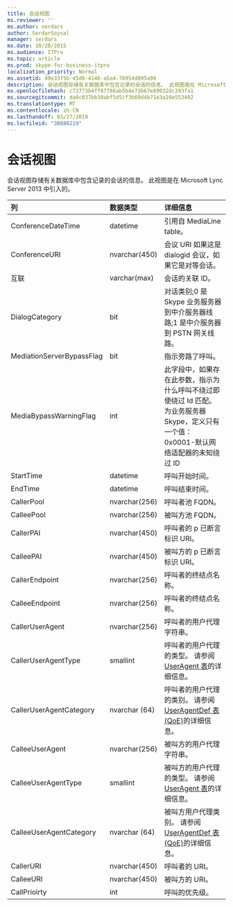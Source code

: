 ```yaml
---
title: 会话视图
ms.reviewer: ''
ms.author: serdars
author: SerdarSoysal
manager: serdars
ms.date: 10/20/2015
ms.audience: ITPro
ms.topic: article
ms.prod: skype-for-business-itpro
localization_priority: Normal
ms.assetid: 49e33f5b-45d0-4146-a5a4-76954d895a98
description: 会话视图存储有关数据库中包含记录的会话的信息。 此视图是在 Microsoft Lync Server 2013 中引入的。
ms.openlocfilehash: c72773b4ff87786ab5b4e73b67e89032dc393fa1
ms.sourcegitcommit: da8c037bb30abf5d5cf3b60d4b71e3a10e553402
ms.translationtype: MT
ms.contentlocale: zh-CN
ms.lasthandoff: 03/27/2019
ms.locfileid: "30880219"
---
```

# <a name="session-view"></a>会话视图
 
会话视图存储有关数据库中包含记录的会话的信息。 此视图是在 Microsoft Lync Server 2013 中引入的。
  
|**列**|**数据类型**|**详细信息**|
|:-----|:-----|:-----|
|ConferenceDateTime  <br/> |datetime  <br/> |引用自 MediaLine table。  <br/> |
|ConferenceURI  <br/> |nvarchar(450)  <br/> |会议 URI 如果这是 dialogid 会议，如果它是对等会话。  <br/> |
|互联  <br/> |varchar(max)  <br/> |会话的关联 ID。  <br/> |
|DialogCategory  <br/> |bit  <br/> |对话类别;0 是 Skype 业务服务器到中介服务器线路;1 是中介服务器到 PSTN 网关线路。  <br/> |
|MediationServerBypassFlag  <br/> |bit  <br/> |指示旁路了呼叫。  <br/> |
|MediaBypassWarningFlag  <br/> |int  <br/> |此字段中，如果存在此参数，指示为什么呼叫不绕过即使绕过 Id 匹配。 为业务服务器 Skype，定义只有一个值：  <br/> 0x0001-默认网络适配器的未知绕过 ID  <br/> |
|StartTime  <br/> |datetime  <br/> |呼叫开始时间。  <br/> |
|EndTime  <br/> |datetime  <br/> |呼叫结束时间。  <br/> |
|CallerPool  <br/> |nvarchar(256)  <br/> |呼叫者池 FQDN。  <br/> |
|CalleePool  <br/> |nvarchar(256)  <br/> |被叫方池 FQDN。  <br/> |
|CallerPAI  <br/> |nvarchar(450)  <br/> |呼叫者的 p 已断言标识 URI。  <br/> |
|CalleePAI  <br/> |nvarchar(450)  <br/> |被叫方的 p 已断言标识 URI。  <br/> |
|CallerEndpoint  <br/> |nvarchar(256)  <br/> |呼叫者的终结点名称。  <br/> |
|CalleeEndpoint  <br/> |nvarchar(256)  <br/> |呼叫者的终结点名称。  <br/> |
|CallerUserAgent  <br/> |nvarchar(256)  <br/> |呼叫者的用户代理字符串。  <br/> |
|CallerUserAgentType  <br/> |smallint  <br/> |呼叫者的用户代理的类型。 请参阅[UserAgent 表](useragent.md)的详细信息。 <br/> |
|CallerUserAgentCategory  <br/> |nvarchar (64)  <br/> |呼叫者的用户代理的类别。 请参阅[UserAgentDef 表 (QoE)](useragentdef-qoe.md)的详细信息。 <br/> |
|CalleeUserAgent  <br/> |nvarchar(256)  <br/> |被叫方的用户代理字符串。  <br/> |
|CalleeUserAgentType  <br/> |smallint  <br/> |被叫方的用户代理的类型。 请参阅[UserAgent 表](useragent.md)的详细信息。 <br/> |
|CalleeUserAgentCategory  <br/> |nvarchar (64)  <br/> |被叫方用户代理类别。 请参阅[UserAgentDef 表 (QoE)](useragentdef-qoe.md)的详细信息。 <br/> |
|CallerURI  <br/> |nvarchar(450)  <br/> |呼叫者的 URI。  <br/> |
|CalleeURI  <br/> |nvarchar(450)  <br/> |被叫方的 URI。  <br/> |
|CallPrioirty  <br/> |int  <br/> |呼叫的优先级。  <br/> |
   

